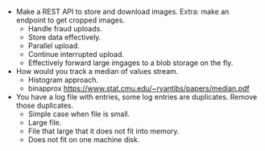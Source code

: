 * Make a REST API to store and download images. Extra: make an endpoint to get cropped images.
  * Handle fraud uploads.
  * Store data effectively.
  * Parallel upload.
  * Continue interrupted upload.
  * Effectively forward large imgages to a blob storage on the fly.
* How would you track a median of values stream.
  * Histogram approach.
  * binapprox https://www.stat.cmu.edu/~ryantibs/papers/median.pdf
* You have a log file with entries, some log entries are duplicates. Remove those duplicates.
  * Simple case when file is small.
  * Large file.
  * File that large that it does not fit into memory.
  * Does not fit on one machine disk.
